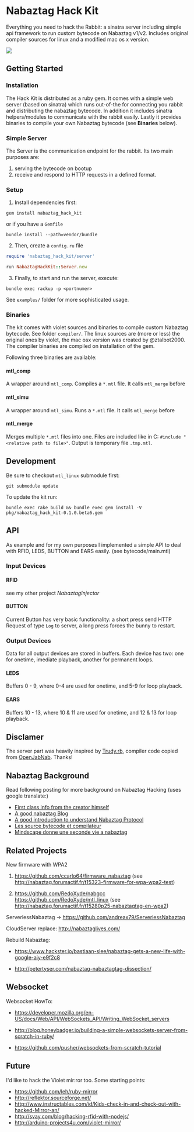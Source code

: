 # Nabaztag Hack Kit

Everything you need to hack the Rabbit: a sinatra server including simple api framework to run custom bytecode on Nabaztag v1/v2. Includes original compiler sources for linux and a modified mac os x version.

![](http://github.com/rngtng/NabaztagHackKit.png)

## Getting Started

### Installation

The Hack Kit is distributed as a ruby gem. It comes with a simple web server (based on sinatra) which runs out-of-the for connecting you rabbit and distributing the nabaztag bytecode. In addition it includes sinatra helpers/modules to communicate with the rabbit easily. Lastly it provides binaries to compile your own Nabaztag bytecode (see **Binaries** below).

### Simple Server

The Server is the communication endpoint for the rabbit. Its two main purposes are:

  1. serving the bytecode on bootup
  2. receive and respond to HTTP requests in a defined format.

### Setup

1. Install dependencies first:

```
gem install nabaztag_hack_kit
```

or if you have a `Gemfile`

```
bundle install --path=vendor/bundle
```

2. Then, create a `config.ru` file

```ruby
require 'nabaztag_hack_kit/server'

run NabaztagHackKit::Server.new
```

3. Finally, to start and run the server, execute:

```
bundle exec rackup -p <portnumer>
```

See `examples/` folder for more sophisticated usage.

### Binaries

The kit comes with violet sources and binaries to compile custom Nabaztag bytecode. See folder `compiler/`. The linux sources are (more or less) the original ones by violet, the mac osx version was created by @ztalbot2000.
The compiler binaries are compiled on installation of the gem.

Following three binaries are available:

#### mtl_comp

A wrapper around `mtl_comp`. Compiles a `*.mtl` file. It calls `mtl_merge` before

#### mtl_simu

A wrapper around `mtl_simu`.  Runs a `*.mtl` file. It calls `mtl_merge` before

#### mtl_merge

Merges multiple `*.mtl` files into one. Files are included like in C: `#include "<relative path to file>"`. Output is temporary file `.tmp.mtl`.

## Development

Be sure to checkout `mtl_linux` submodule first:

```
git submodule update
```

To update the kit run:

```
bundle exec rake build && bundle exec gem install -V pkg/nabaztag_hack_kit-0.1.0.beta6.gem
```

## API
As example and for my own purposes I implemented a simple API to deal with RFID, LEDS, BUTTON and EARS easily. (see bytecode/main.mtl)

### Input Devices

#### RFID
see my other project *NabaztagInjector*


#### BUTTON
Current Button has very basic functionality: a short press send HTTP Request of type `Log` to server, a long
press forces the bunny to restart.

### Output Devices
Data for all output devices are stored in buffers. Each device has two: one for onetime, imediate playback, another for permanent loops.

#### LEDS
Buffers 0 - 9, where 0-4 are used for onetime, and 5-9 for loop playback.

#### EARS
Buffers 10 - 13, where 10 & 11 are used for onetime, and 12 & 13 for loop playback.


## Disclamer

The server part was heavily inspired by [Trudy.rb](https://github.com/quimarche/trudy/blob/master/trudy.rb), compiler code copied from [OpenJabNab](https://github.com/OpenJabNab/OpenJabNab). Thanks!


## Nabaztag Background
Read following posting for more background on Nabaztag Hacking (uses google translate:)

  * [First class info from the creator himself](http://www.sylvain-huet.com/?lang=en#nabv2)
  * [A good nabaztag Blog](https://www.journaldulapin.com/tag/nabaztag/)
  * [A good introduction to understand Nabaztag Protocol](http://www.sis.uta.fi/~spi/jnabserver/documentation/index.html)
  * [Les source bytecode et compilateur](http://translate.googleusercontent.com/translate_c?hl=en&rurl=translate.google.com&sl=fr&tl=en&twu=1&u=http://nabaztag.forumactif.fr/t13241p30-les-sources-bytecode-et-compilateur&usg=ALkJrhjLTbx1GMfSUgwhdjES1LzlE07HZQ#338060)
  * [Mindscape donne une seconde vie a nabaztag](http://translate.google.com/translate?hl=en&sl=fr&tl=en&u=http%3A%2F%2Fwww.planete-domotique.com%2Fblog%2F2011%2F08%2F07%2Fmindscape-donne-une-seconde-vie-a-nabaztag%2F)

## Related Projects

New firmware with WPA2
1. https://github.com/ccarlo64/firmware_nabaztag
(see http://nabaztag.forumactif.fr/t15323-firmware-for-wpa-wpa2-test)

2. https://github.com/RedoXyde/nabgcc
  https://github.com/RedoXyde/mtl_linux
  (see http://nabaztag.forumactif.fr/t15280p25-nabaztagtag-en-wpa2)

ServerlessNabaztag
-> https://github.com/andreax79/ServerlessNabaztag

CloudServer replace: http://nabaztaglives.com/

Rebuild Nabaztag:
- https://www.hackster.io/bastiaan-slee/nabaztag-gets-a-new-life-with-google-aiy-e9f2c8

- http://petertyser.com/nabaztag-nabaztagtag-dissection/

## Websocket

Websocket HowTo:
- https://developer.mozilla.org/en-US/docs/Web/API/WebSockets_API/Writing_WebSocket_servers

- http://blog.honeybadger.io/building-a-simple-websockets-server-from-scratch-in-ruby/
- https://github.com/pusher/websockets-from-scratch-tutorial


## Future
I'd like to hack the Violet mir:ror too. Some starting points:

  * https://github.com/leh/ruby-mirror
  * http://reflektor.sourceforge.net/
  * http://www.instructables.com/id/Kids-check-in-and-check-out-with-hacked-Mirror-an/
  * http://svay.com/blog/hacking-rfid-with-nodejs/
  * http://arduino-projects4u.com/violet-mirror/
